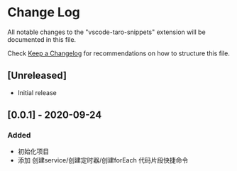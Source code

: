 # Change Log

All notable changes to the "vscode-taro-snippets" extension will be documented in this file.

Check [Keep a Changelog](http://keepachangelog.com/) for recommendations on how to structure this file.

## [Unreleased]

- Initial release

## [0.0.1] - 2020-09-24

### Added

- 初始化项目
- 添加 创建service/创建定时器/创建forEach 代码片段快捷命令
